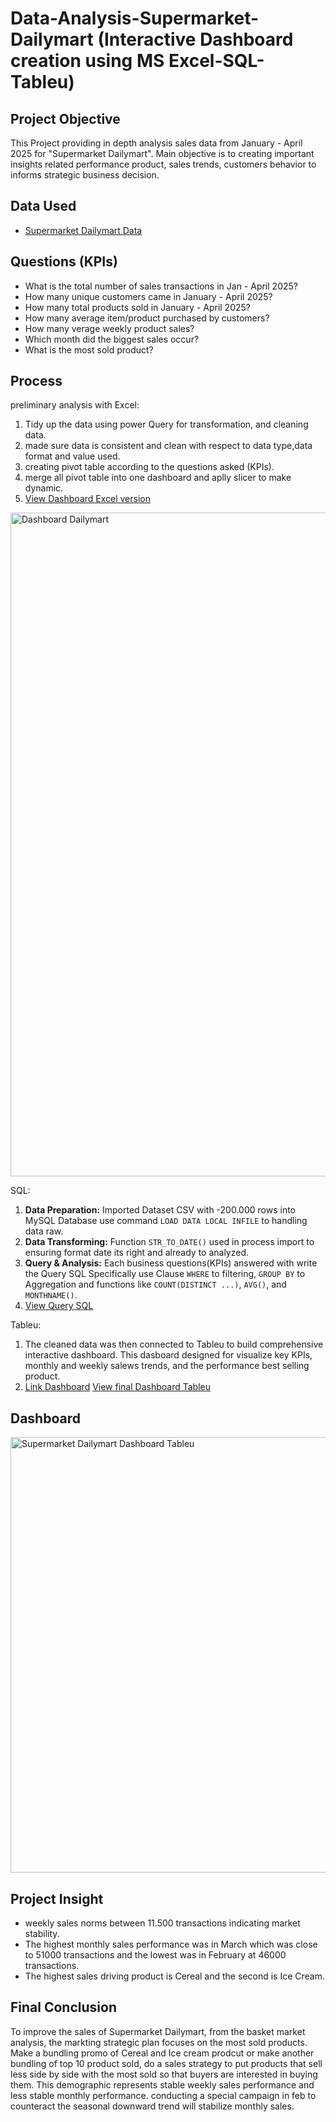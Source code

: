 # Data-Analysis-Supermarket-Dailymart (Interactive Dashboard creation using MS Excel-SQL-Tableu)

## Project Objective
This Project providing in depth analysis sales data from January - April 2025 for "Supermarket Dailymart". Main objective is to creating important insights related performance product, sales trends, customers behavior to informs strategic business decision.

## Data Used
- <a href=https://github.com/jefryramadhan/Data-Analysis-Supermarket-Dailymart/blob/main/Supermarket%20Data%20Analysist.xlsx>Supermarket Dailymart Data</a>

## Questions (KPIs)
- What is the total number of sales transactions in Jan - April 2025?
- How many unique customers came in January - April 2025?
- How many total products sold in January - April 2025?
- How many average item/product purchased by customers?
- How many verage weekly product sales?
- Which month did the biggest sales occur?
- What is the most sold product?

## Process
preliminary analysis with Excel:
1. Tidy up the data using power Query for transformation, and cleaning data.
2. made sure data is consistent and clean with respect to data type,data format and value used.
3. creating pivot table according to the questions asked (KPIs).
4. merge all pivot table into one dashboard and aplly slicer to make dynamic.
5. <a href="https://github.com/jefryramadhan/Data-Analysis-Supermarket-Dailymart-Excel-SQL-Tableu/blob/main/Dashboard%20Dailymart%20excel%20version.png">View Dashboard Excel version</a>

<img width="1830" height="1062" alt="Dashboard Dailymart" src="https://github.com/user-attachments/assets/7c8769fd-ecb8-483c-8058-1630629a968e" />


SQL:
1. **Data Preparation:** Imported Dataset CSV with -200.000 rows into MySQL Database use command `LOAD DATA LOCAL INFILE` to handling data raw.
2. **Data Transforming:** Function `STR_TO_DATE()` used in process import to ensuring format date its right and already to analyzed.
3. **Query & Analysis:** Each business questions(KPIs) answered with write the Query SQL Specifically use Clause `WHERE` to filtering, `GROUP BY` to Aggregation and functions like `COUNT(DISTINCT ...)`, `AVG()`, and `MONTHNAME()`.
4. <a href="https://github.com/jefryramadhan/Data-Analysis-Supermarket-Dailymart-Excel-SQL-Tableu/blob/main/supermarket_analysis_query.sql">View Query SQL</a>

Tableu:
1. The cleaned data was then connected to Tableu to build comprehensive interactive dashboard. This dasboard designed for visualize key KPIs, monthly and weekly salews trends, and the performance best selling product.
2. <a href="https://public.tableau.com/app/profile/rahmad.jefry.r/viz/SupermarketDailymartDashboard/Dashboard1?publish=yes">Link Dashboard</a>
  <a href="hthttps://github.com/jefryramadhan/Data-Analysis-Supermarket-Dailymart-Excel-SQL-Tableu/blob/main/Supermarket%20Dailymart%20Dashboard%20Tableu.png">View final Dashboard Tableu</a>

## Dashboard 
<img width="969" height="697" alt="Supermarket Dailymart Dashboard Tableu" src="https://github.com/user-attachments/assets/9406f32a-bcda-404b-b5e2-390c43826e2b" />

## Project Insight
- weekly sales norms between 11.500 transactions indicating market stability.
- The highest monthly sales performance was in March which was close to 51000 transactions and the lowest was in February at 46000 transactions.
- The highest sales driving product is Cereal and the second is Ice Cream.

## Final Conclusion
To improve the sales of Supermarket Dailymart, from the basket market analysis, the markting strategic plan focuses on the most sold products. Make a bundling promo of Cereal and Ice cream prodcut or make another bundling of top 10 product sold, do a sales strategy to put products that sell less side by side with the most sold so that buyers are interested in buying them. This demographic represents stable weekly sales performance and less stable monthly performance. conducting a special campaign in feb to counteract the seasonal downward trend will stabilize monthly sales.
